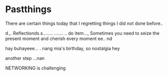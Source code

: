 # Pastthings

There are certain things today that I regretting things I did not done before..

d.,.
Reflectionds.s........
.......
..
do item...,
Sometimes you need to seize the present moment and cherish every moment ee..
nd

hay buhayeee...
.
nang mia's birthday, so nostalgia
hey


another step ...nan

NETWORKING is challenging 
